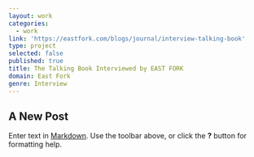 ```yaml
---
layout: work
categories:
  - work
link: 'https://eastfork.com/blogs/journal/interview-talking-book'
type: project
selected: false
published: true
title: The Talking Book Interviewed by EAST FORK
domain: East Fork
genre: Interview
---
```

## A New Post

Enter text in [Markdown](http://daringfireball.net/projects/markdown/). Use the toolbar above, or click the **?** button for formatting help.
